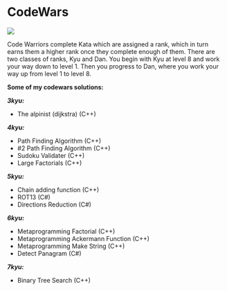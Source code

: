 # CodeWars
![](https://www.codewars.com/users/MacW/badges/large)

Code Warriors complete Kata which are assigned a rank, which in turn earns them a higher rank once they complete enough of them. There are two classes of ranks, Kyu and Dan. You begin with Kyu at level 8 and work your way down to level 1. Then you progress to Dan, where you work your way up from level 1 to level 8.

**Some of my codewars solutions:** 

***3kyu:***
- The alpinist (dijkstra) (C++)

***4kyu:***
- Path Finding Algorithm (C++)
- #2 Path Finding Algorithm (C++)
- Sudoku Validater (C++)
- Large Factorials (C++)

***5kyu:***
- Chain adding function (C++)
- ROT13 (C#)
- Directions Reduction (C#)

***6kyu:***
- Metaprogramming Factorial (C++)
- Metaprogramming Ackermann Function (C++)
- Metaprogramming Make String (C++)
- Detect Panagram (C#)

***7kyu:***
- Binary Tree Search (C++)
